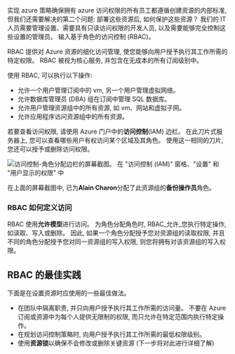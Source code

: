 实现 azure 策略确保拥有 azure 访问权限的所有员工都遵循创建资源的内部标准, 但我们还需要解决的第二个问题: 部署这些资源后, 如何保护这些资源？ 我们的 IT 人员需要管理设置、需要具有只读访问权限的开发人员, 以及需要能够完全控制这些设置的管理员。 输入基于角色的访问控制 (RBAC)。

RBAC 提供对 Azure 资源的细化访问管理, 使您能够向用户授予执行其工作所需的特定权限。 RBAC 被视为核心服务, 并包含在无成本的所有订阅级别中。

使用 RBAC, 可以执行以下操作:
- 允许一个用户管理订阅中的 vm, 另一个用户管理虚拟网络。
- 允许数据库管理员 (DBA) 组在订阅中管理 SQL 数据库。
- 允许用户管理资源组中的所有资源, 如 vm、网站和虚拟子网。
- 允许应用程序访问资源组中的所有资源。

若要查看访问权限, 请使用 Azure 门户中的**访问控制**(IAM) 边栏。 在此刀片式服务器上, 您可以查看哪些用户有权访问某个区域及其角色。 使用这一相同的刀片, 您还可以授予或删除访问权限。

![访问控制-角色分配边栏的屏幕截图。 在 "访问控制 (IAM)" 窗格、"设置" 和 "用户显示的权限" 中](../media/5-resource-group-access-control.png)

在上面的屏幕截图中, 已为**Alain Charon**分配了此资源组的**备份操作员**角色。

### <a name="how-rbac-defines-access"></a>RBAC 如何定义访问

RBAC 使用**允许模型**进行访问。 为角色分配角色时, RBAC_允许_您执行特定操作, 如读取、写入或删除。 因此, 如果一个角色分配授予您对资源组的读取权限, 并且不同的角色分配授予您对同一资源组的写入权限, 则您将拥有对该资源组的写入权限。

## <a name="best-practices-for-rbac"></a>RBAC 的最佳实践

下面是在设置资源时应使用的一些最佳做法。

- 在团队中隔离职责, 并只向用户授予执行其工作所需的访问量。 不要在 Azure 订阅或资源中为每个人提供无限制的权限, 而只允许在特定范围内执行特定操作。
- 在规划访问控制策略时, 向用户授予执行其工作所需的最低权限级别。
- 使用**资源锁**以确保不会修改或删除关键资源 (下一步将对此进行详细了解)
